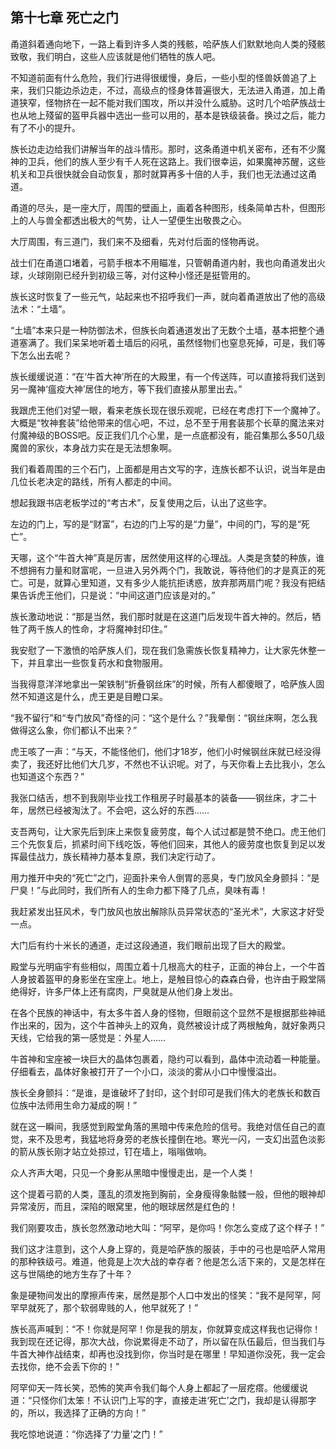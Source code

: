 ## 第十七章 死亡之门


甬道斜着通向地下，一路上看到许多人类的残骸，哈萨族人们默默地向人类的殘骸致敬，我们明白，这些人应该就是他们牺牲的族人吧。

不知道前面有什么危险，我们行进得很缓慢，身后，一些小型的怪兽妖兽追了上来，我们只能边杀边走，不过，高级点的怪身体普遍很大，无法进入甬道，加上甬道狭窄，怪物挤在一起不能对我们围攻，所以并没什么威胁。这时几个哈萨族战士也从地上殘留的盔甲兵器中选出一些可以用的，基本是铁级装备。换过之后，能力有了不小的提升。

族长边走边给我们讲解当年的战斗情形。那时，这条甬道中机关密布，还有不少魔神的卫兵，他们的族人至少有千人死在这路上。我们很幸运，如果魔神苏醒，这些机关和卫兵很快就会自动恢复，那时就算再多十倍的人手，我们也无法通过这甬道。

甬道的尽头，是一座大厅，周围的壁画上，画着各种图形，线条简单古朴，但图形上的人与兽全都透出极大的气势，让人一望便生出敬畏之心。

大厅周围，有三道门，我们来不及细看，先对付后面的怪物再说。

战士们在甬道口堵着，弓箭手根本不用瞄准，只管朝甬道内射，我也向甬道发出火球，火球刚刚已经升到初级三等，对付这种小怪还是挺管用的。

族长这时恢复了一些元气，站起来也不招呼我们一声，就向着甬道放出了他的高级法术：“土墙”。

“土墙”本来只是一种防御法术，但族长向着通道发出了无数个土墙，基本把整个通道塞满了。我们呆呆地听着土墙后的闷吼，虽然怪物们也窒息死掉，可是，我们等下怎么出去呢？

族长缓缓说道：“在‘牛首大神’所在的大殿里，有一个传送阵，可以直接将我们送到另一魔神‘瘟疫大神’居住的地方，等下我们直接从那里出去。”

我跟虎王他们对望一眼，看来老族长现在很乐观呢，已经在考虑打下一个魔神了。大概是“牧神套装”给他带来的信心吧，不过，总不至于用套装那个长草的魔法来对付魔神级的BOSS吧。反正我们几个心里，是一点底都没有，能召集那么多50几级魔兽的家伙，本身战力实在是无法想象啊。

我们看着周围的三个石门，上面都是用古文写的字，连族长都不认识，说当年是由几位长老决定的路线，所有人都走的中间。

想起我跟书店老板学过的“考古术”，反复使用之后，认出了这些字。

左边的门上，写的是“财富”，右边的门上写的是“力量”，中间的门，写的是“死亡”。

天哪，这个“牛首大神”真是厉害，居然使用这样的心理战。人类是贪婪的种族，谁不想拥有力量和财富呢，一旦进入另外两个门，我敢说，等待他们的才是真正的死亡。可是，就算心里知道，又有多少人能抗拒诱惑，放弃那两扇门呢？我没有把结果告诉虎王他们，只是说：“中间这道门应该是对的。”

族长激动地说：“那是当然，我们那时就是在这道门后发现牛首大神的。然后，牺牲了两千族人的性命，才将魔神封印住。”

我安慰了一下激愤的哈萨族人们，现在我们急需族长恢复精神力，让大家先休整一下，并且拿出一些恢复药水和食物服用。

当我得意洋洋地拿出一架铁制“折叠钢丝床”的时候，所有人都傻眼了，哈萨族人固然不知道这是什么，虎王更是目瞪口呆。

“我不留行”和“专门放风”奇怪的问：“这个是什么？”我晕倒：“钢丝床啊，怎么我做得这么象，你们都认不出来？”

虎王咳了一声：“与天，不能怪他们，他们才18岁，他们小时候钢丝床就已经没得卖了，我还好比他们大几岁，不然也不认识呢。对了，与天你看上去比我小，怎么也知道这个东西？”

我张口结舌，想不到我刚毕业找工作租房子时最基本的装备——钢丝床，才二十年，居然已经被淘汰了。不会吧，这么好的东西……

支吾两句，让大家先后到床上来恢复疲劳度，每个人试过都是赞不绝口。虎王他们三个先恢复后，抓紧时间下线吃饭，等他们回来，其他人的疲劳度也恢复到足以发挥最佳战力，族长精神力基本复原，我们决定行动了。

用力推开中央的“死亡”之门，迎面扑来令人倒胃的恶臭，专门放风全身颤抖：“是尸臭！”与此同时，我们所有人的生命力都下降了几点，臭味有毒！

我赶紧发出狂风术，专门放风也放出解除队员异常状态的“圣光术”，大家这才好受一点。

大门后有约十米长的通道，走过这段通道，我们眼前出现了巨大的殿堂。

殿堂与光明庙宇有些相似，周围立着十几根高大的柱子，正面的神台上，一个牛首人身披着盔甲的身影坐在宝座上。地上，是触目惊心的森森白骨，也许由于殿堂隔绝得好，许多尸体上还有腐肉，尸臭就是从他们身上发出。

在各个民族的神话中，有太多牛首人身的怪物，但眼前这个显然不是根据那些神祗作出来的，因为，这个牛首神头上的双角，竟然被设计成了两根触角，就好象两只天线，它给我的第一感觉是：外星人……

牛首神和宝座被一块巨大的晶体包裹着，隐约可以看到，晶体中流动着一种能量。仔细看去，晶体好象被打开了一个小口，淡淡的雾从小口中慢慢溢出。

族长全身颤抖：“是谁，是谁破坏了封印，这个封印可是我们伟大的老族长和数百位族中法师用生命力凝成的啊！”

就在这一瞬间，我感觉到殿堂角落的黑暗中传来危险的信号。我绝对信任自己的直觉，来不及思考，我猛地将身旁的老族长撞倒在地。寒光一闪，一支幻出蓝色淡影的箭从族长刚才站立处掠过，钉在墙上，嗡嗡做响。

众人齐声大喝，只见一个身影从黑暗中慢慢走出，是一个人类！

这个提着弓箭的人类，蓬乱的须发拖到胸前，全身瘦得象骷髅一般，但他的眼神却异常凌厉，而且，深陷的眼窝里，他的眼球居然是红色的！

我们刚要攻击，族长忽然激动地大叫：“阿罕，是你吗！你怎么变成了这个样子！”

我们这才注意到，这个人身上穿的，竟是哈萨族的服装，手中的弓也是哈萨人常用的那种铁级弓。难道，他竟是上次大战的幸存者？他是怎么活下来的，又是怎样在这与世隔绝的地方生存了十年？

象是硬物间发出的摩擦声传来，居然是那个人口中发出的怪笑：“我不是阿罕，阿罕早就死了，那个软弱卑贱的人，他早就死了！”

族长高声喊到：“不！你就是阿罕！你是我的朋友，你就算变成这样我也记得你！我到现在还记得，那次大战，你说累得走不动了，所以留在队伍最后，但当我们与牛首大神作战结束，却再也没找到你，你当时是在哪里！早知道你没死，我一定会去找你，绝不会丢下你的！”

阿罕仰天一阵长笑，恐怖的笑声令我们每个人身上都起了一层疙瘩。他缓缓说道：“只怪你们太笨！不认识门上写的字，直接走进‘死亡’之门，我却是认得那字的，所以，我选择了正确的方向！”

我吃惊地说道：“你选择了‘力量’之门！”





